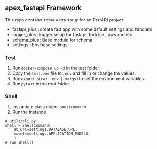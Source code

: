 ## apex_fastapi Framework

This repo contains some extra steup for an FastAPI project
- fastapi_plus : create fast app with some default settings and handlers
- logger_plus : logger setup for fastapi, tortoise , aws and etc.
- schema_plus : Base module for schema
- settings : Env base settings


### Test
1. Run `docker-compose up -d` in the test folder.
2. Copy the `test.env` file to `.env` and fill in or change the values.
3. Run `export $(cat .env | xargs)` to set the environment variables.
4. Run `pytest` in the root folder.


### Shell
1. Instantiate class object `ShellCommand`
2. Run the instance
```
# utils/cli.py
shell = ShellCommand(
    db_url=settings.DATABASE_URL,
    models=settings.APPLICATION_MODELS,
    )
# run shell()
```
